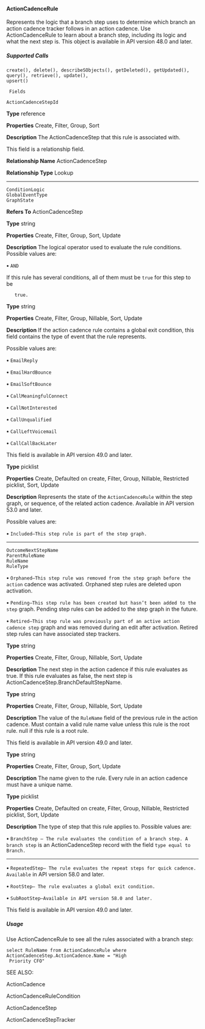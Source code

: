 #### ActionCadenceRule

Represents the logic that a branch step uses to determine which branch an action cadence tracker follows in an action cadence. Use
ActionCadenceRule to learn about a branch step, including its logic and what the next step is. This object is available in API version 48.0
and later.

##### Supported Calls
```
create(), delete(), describeSObjects(), getDeleted(), getUpdated(), query(), retrieve(), update(),
upsert()

 Fields

```
```
ActionCadenceStepId

```

**Type**
reference

**Properties**
Create, Filter, Group, Sort

**Description**
The ActionCadenceStep that this rule is associated with.

This field is a relationship field.

**Relationship Name**
ActionCadenceStep

**Relationship Type**
Lookup


-----

```
ConditionLogic
GlobalEventType
GraphState

```

**Refers To**
ActionCadenceStep

**Type**
string

**Properties**
Create, Filter, Group, Sort, Update

**Description**
The logical operator used to evaluate the rule conditions. Possible values are:

**•** `AND`

If this rule has several conditions, all of them must be `true` for this step to be
```
   true.

```
**Type**
string

**Properties**
Create, Filter, Group, Nillable, Sort, Update

**Description**
If the action cadence rule contains a global exit condition, this field contains the type
of event that the rule represents.

Possible values are:

**•** `EmailReply`

**•** `EmailHardBounce`

**•** `EmailSoftBounce`

**•** `CallMeaningfulConnect`

**•** `CallNotInterested`

**•** `CallUnqualified`

**•** `CallLeftVoicemail`

**•** `CallCallBackLater`

This field is available in API version 49.0 and later.

**Type**
picklist

**Properties**
Create, Defaulted on create, Filter, Group, Nillable, Restricted picklist, Sort, Update

**Description**
Represents the state of the `ActionCadenceRule` within the step graph, or
sequence, of the related action cadence. Available in API version 53.0 and later.

Possible values are:

**•** `Included—This step rule is part of the step graph.`


-----

```
OutcomeNextStepName
ParentRuleName
RuleName
RuleType

```


**•** `Orphaned—This step rule was removed from the step graph before the action`
cadence was activated. Orphaned step rules are deleted upon activation.

**•** `Pending—This step rule has been created but hasn’t been added to the step`
graph. Pending step rules can be added to the step graph in the future.

**•** `Retired—This step rule was previously part of an active action cadence step`
graph and was removed during an edit after activation. Retired step rules can have
associated step trackers.

**Type**
string

**Properties**
Create, Filter, Group, Nillable, Sort, Update

**Description**
The next step in the action cadence if this rule evaluates as true. If this rule evaluates
as false, the next step is ActionCadenceStep.BranchDefaultStepName.

**Type**
string

**Properties**
Create, Filter, Group, Nillable, Sort, Update

**Description**
The value of the `RuleName` field of the previous rule in the action cadence. Must
contain a valid rule name value unless this rule is the root rule. null if this rule is a
root rule.

This field is available in API version 49.0 and later.

**Type**
string

**Properties**
Create, Filter, Group, Sort, Update

**Description**
The name given to the rule. Every rule in an action cadence must have a unique name.

**Type**
picklist

**Properties**
Create, Defaulted on create, Filter, Group, Nillable, Restricted picklist, Sort, Update

**Description**
The type of step that this rule applies to. Possible values are:

**•** `BranchStep — The rule evaluates the condition of a branch step. A branch step`
is an ActionCadenceStep record with the field `type equal to` `Branch.`


-----

**•** `RepeatedStep— The rule evaluates the repeat steps for quick cadence. Available`
in API version 58.0 and later.

**•** `RootStep— The rule evaluates a global exit condition.`

**•** `SubRootStep—Available in API version 58.0 and later.`

This field is available in API version 49.0 and later.

##### Usage

Use ActionCadenceRule to see all the rules associated with a branch step:
```
select RuleName from ActionCadenceRule where ActionCadenceStep.ActionCadence.Name = "High
 Priority CFO"

```
SEE ALSO:

ActionCadence

ActionCadenceRuleCondition

ActionCadenceStep

ActionCadenceStepTracker
